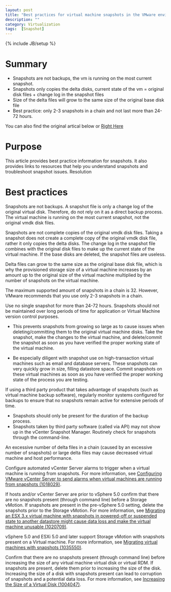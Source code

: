 ```yaml
---
layout: post
title: "Best practices for virtual machine snapshots in the VMware environment"
description: ""
category: Virtualization
tags:  [Snapshot]
---
```

{% include JB/setup %}

# Summary
+ Snapshots are not backups, the vm is running on the most current snapshot.
+ Snapshots only copies the delta disks, current state of the vm = original disk files + change log in the snapshot files 
+ Size of the delta files will grow to the same size of the original base disk file 
+ Best practice: only 2-3 snapshots in a chain and not last more than 24-72 hours.

You can also find the original artical below or [Right Here](https://kb.vmware.com/selfservice/microsites/search.do?language=en_US&cmd=displayKC&externalId=1025279)

# Purpose
This article provides best practice information for snapshots. It also provides links to resources that help you understand snapshots and troubleshoot snapshot issues.
Resolution

# Best practices
Snapshots are not backups. A snapshot file is only a change log of the original virtual disk. Therefore, do not rely on it as a direct backup process. The virtual machine is running on the most current snapshot, not the original vmdk disk files.

Snapshots are not complete copies of the original vmdk disk files. Taking a snapshot does not create a complete copy of the original vmdk disk file, rather it only copies the delta disks. The change log in the snapshot file combines with the original disk files to make up the current state of the virtual machine. If the base disks are deleted, the snapshot files are useless.

Delta files can grow to the same size as the original base disk file, which is why the provisioned storage size of a virtual machine increases by an amount up to the original size of the virtual machine multiplied by the number of snapshots on the virtual machine.

The maximum supported amount of snapshots in a chain is 32. However, VMware recommends that you use only 2-3 snapshots in a chain.

Use no single snapshot for more than 24-72 hours. Snapshots should not be maintained over long periods of time for application or Virtual Machine version control purposes.

+ This prevents snapshots from growing so large as to cause issues when deleting/committing them to the original virtual machine disks. Take the snapshot, make the changes to the virtual machine, and delete/commit the snapshot as soon as you have verified the proper working state of the virtual machine.

+ Be especially diligent with snapshot use on high-transaction virtual machines such as email and database servers. These snapshots can very quickly grow in size, filling datastore space. Commit snapshots on these virtual machines as soon as you have verified the proper working state of the process you are testing.

If using a third party product that takes advantage of snapshots (such as virtual machine backup software), regularly monitor systems configured for backups to ensure that no snapshots remain active for extensive periods of time.

+ Snapshots should only be present for the duration of the backup process.
+ Snapshots taken by third party software (called via API) may not show up in the vCenter Snapshot Manager. Routinely check for snapshots through the command-line.

An excessive number of delta files in a chain (caused by an excessive number of snapshots) or large delta files may cause decreased virtual machine and host performance.

Configure automated vCenter Server alarms to trigger when a virtual machine is running from snapshots. For more information, see [Configuring VMware vCenter Server to send alarms when virtual machines are running from snapshots (1018029)](http://kb.vmware.com/kb/1018029).

If hosts and/or vCenter Server are prior to vSphere 5.0 confirm that there are no snapshots present (through command line) before a Storage vMotion. If snapshots are present in the pre-vSphere 5.0 setting, delete the snapshots prior to the Storage vMotion. For more information, see [Migrating an ESX 3.x virtual machine with snapshots in powered-off or suspended state to another datastore might cause data loss and make the virtual machine unusable (1020709)](http://kb.vmware.com/kb/1020709).

vSphere 5.0 and ESXi 5.0 and later support Storage vMotion with snapshots present on a Virtual machine. For more information, see [Migrating virtual machines with snapshots (1035550)](http://kb.vmware.com/kb/1035550).

Confirm that there are no snapshots present (through command line) before increasing the size of any virtual machine virtual disk or virtual RDM. If snapshots are present, delete them prior to increasing the size of the disk. Increasing the size of a disk with snapshots present can lead to corruption of snapshots and a potential data loss. For more information, see [Increasing the Size of a Virtual Disk (1004047)](http://kb.vmware.com/kb/1004047).